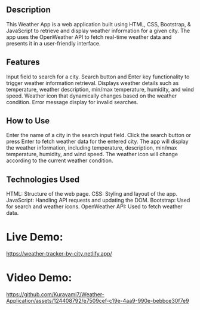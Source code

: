Description 
-
This Weather App is a web application built using HTML, CSS, Bootstrap, & JavaScript to retrieve and display weather information for a given city. The app uses the OpenWeather API to fetch real-time weather data and presents it in a user-friendly interface.

Features
-
Input field to search for a city.
Search button and Enter key functionality to trigger weather information retrieval.
Displays weather details such as temperature, weather description, min/max temperature, humidity, and wind speed.
Weather icon that dynamically changes based on the weather condition.
Error message display for invalid searches.

How to Use
-
Enter the name of a city in the search input field.
Click the search button or press Enter to fetch weather data for the entered city.
The app will display the weather information, including temperature, description, min/max temperature, humidity, and wind speed.
The weather icon will change according to the current weather condition.


Technologies Used
-
HTML: Structure of the web page.
CSS: Styling and layout of the app.
JavaScript: Handling API requests and updating the DOM.
Bootstrap: Used for search and weather icons.
OpenWeather API: Used to fetch weather data.

# Live Demo:
https://weather-tracker-by-city.netlify.app/

# Video Demo:
https://github.com/Kurayami7/Weather-Application/assets/124408792/e7509cef-c19e-4aa9-990e-bebbce30f7e9

